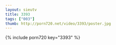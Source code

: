 ```yaml
--- 
layout: sieutv
title: 3393
tags: ["003"]
thumb: http://porn720.net/video/3393/poster.jpg
---
```

{% include porn720 key="3393" %} 
